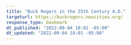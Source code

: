 ```yaml
---
title: "Buck Rogers in the 25th Century A.D."
targeturl: https://buckrogers.neocities.org/ 
response_type: bookmark
dt_published: "2022-09-04 18:01 -05:00"
dt_updated: "2022-09-04 18:01 -05:00"
---
```


